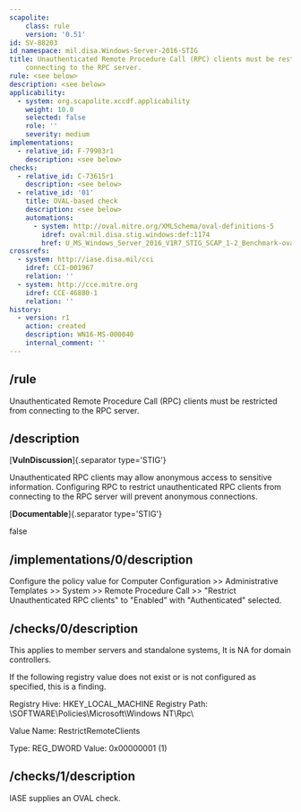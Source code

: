 ```yaml
---
scapolite:
    class: rule
    version: '0.51'
id: SV-88203
id_namespace: mil.disa.Windows-Server-2016-STIG
title: Unauthenticated Remote Procedure Call (RPC) clients must be restricted from
    connecting to the RPC server.
rule: <see below>
description: <see below>
applicability:
  - system: org.scapolite.xccdf.applicability
    weight: 10.0
    selected: false
    role: ''
    severity: medium
implementations:
  - relative_id: F-79983r1
    description: <see below>
checks:
  - relative_id: C-73615r1
    description: <see below>
  - relative_id: '01'
    title: OVAL-based check
    description: <see below>
    automations:
      - system: http://oval.mitre.org/XMLSchema/oval-definitions-5
        idref: oval:mil.disa.stig.windows:def:1174
        href: U_MS_Windows_Server_2016_V1R7_STIG_SCAP_1-2_Benchmark-oval.xml
crossrefs:
  - system: http://iase.disa.mil/cci
    idref: CCI-001967
    relation: ''
  - system: http://cce.mitre.org
    idref: CCE-46880-1
    relation: ''
history:
  - version: r1
    action: created
    description: WN16-MS-000040
    internal_comment: ''
---
```



## /rule

Unauthenticated Remote Procedure Call (RPC) clients must be restricted from connecting to the RPC server.

## /description

[**VulnDiscussion**]{.separator type='STIG'}

Unauthenticated RPC clients may allow anonymous access to sensitive information. Configuring RPC to restrict unauthenticated RPC clients from connecting to the RPC server will prevent anonymous connections.

[**Documentable**]{.separator type='STIG'}

false

## /implementations/0/description

Configure the policy value for Computer Configuration >> Administrative Templates >> System >> Remote Procedure Call >> "Restrict Unauthenticated RPC clients" to "Enabled" with "Authenticated" selected.

## /checks/0/description

This applies to member servers and standalone systems, It is NA for domain controllers.

If the following registry value does not exist or is not configured as specified, this is a finding.

Registry Hive:  HKEY_LOCAL_MACHINE
Registry Path:  \SOFTWARE\Policies\Microsoft\Windows NT\Rpc\

Value Name:  RestrictRemoteClients

Type:  REG_DWORD
Value:  0x00000001 (1)

## /checks/1/description

IASE supplies an OVAL check.
